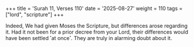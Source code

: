 +++
title = 'Surah 11, Verses 110'
date = '2025-08-27'
weight = 110
tags = ["lord", "scripture"]
+++

Indeed, We had given Moses the Scripture, but differences arose regarding it. Had it not been for a prior decree from your Lord, their differences would have been settled ˹at once˺. They are truly in alarming doubt about it.